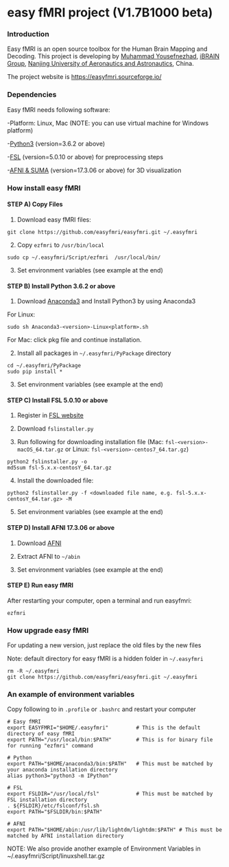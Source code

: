 easy fMRI project (V1.7B1000 beta)
===============

### Introduction

Easy fMRI is an open source toolbox for the Human Brain Mapping and Decoding. This project is developing by [Muhammad Yousefnezhad](https://myousefnezhad.sourceforge.io), [iBRAIN Group](http://ibrain.nuaa.edu.cn), [Nanjing University of Aeronautics and Astronautics](http://iao.nuaa.edu.cn), China.

The project website is https://easyfmri.sourceforge.io/

### Dependencies

Easy fMRI needs following software:

  -Platform: Linux, Mac (NOTE: you can use virtual machine for Windows platform)

  -[Python3](https://anaconda.org/anaconda/python) (version=3.6.2 or above)

  -[FSL](https://fsl.fmrib.ox.ac.uk/fsl/fslwiki) (version=5.0.10 or above) for preprocessing steps

  -[AFNI & SUMA](https://afni.nimh.nih.gov/) (version=17.3.06 or above) for 3D visualization


### How install easy fMRI


#### STEP A) Copy Files

1. Download easy fMRI files:

```
git clone https://github.com/easyfmri/easyfmri.git ~/.easyfmri
```

2. Copy `ezfmri` to `/usr/bin/local`

```
sudo cp ~/.easyfmri/Script/ezfmri  /usr/local/bin/
```

3. Set environment variables (see example at the end)


#### STEP B) Install Python 3.6.2 or above

1. Download [Anaconda3](https://anaconda.org/anaconda/python) and Install Python3 by using Anaconda3

For Linux:

```
sudo sh Anaconda3-<version>-Linux<platform>.sh
```

For Mac: click pkg file and continue installation.

2. Install all packages in `~/.easyfmri/PyPackage` directory

```
cd ~/.easyfmri/PyPackage
sudo pip install *
```

3. Set environment variables (see example at the end)


#### STEP C) Install FSL 5.0.10 or above

1. Register in [FSL website](https://fsl.fmrib.ox.ac.uk/fsl/fslwiki)

2. Download `fslinstaller.py`

3. Run following for downloading installation file (Mac: `fsl-<version>-macOS_64.tar.gz` or Linux: `fsl-<version>-centos7_64.tar.gz`)

```
python2 fslinstaller.py -o
md5sum fsl-5.x.x-centosY_64.tar.gz
```


4. Install the downloaded file:

```
python2 fslinstaller.py -f <downloaded file name, e.g. fsl-5.x.x-centosY_64.tar.gz> -M
```

5. Set environment variables (see example at the end)


#### STEP D) Install AFNI 17.3.06 or above

1. Download [AFNI](https://afni.nimh.nih.gov/)

2. Extract AFNI to `~/abin`

3. Set environment variables (see example at the end)


#### STEP E) Run easy fMRI

After restarting your computer, open a terminal and run easyfmri:

```
ezfmri
```

### How upgrade easy fMRI

For updating a new version, just replace the old files by the new files

Note: default directory for easy fMRI is a hidden folder in `~/.easyfmri`

```
rm -R ~/.easyfmri
git clone https://github.com/easyfmri/easyfmri.git ~/.easyfmri
```


### An example of environment variables

Copy following to in `.profile` or `.bashrc` and restart your computer

```
# Easy fMRI
export EASYFMRI="$HOME/.easyfmri"         # This is the default directory of easy fMRI
export PATH="/usr/local/bin:$PATH"        # This is for binary file for running "ezfmri" command

# Python
export PATH="$HOME/anaconda3/bin:$PATH"   # This must be matched by your anaconda installation directory
alias python3="python3 -m IPython"

# FSL
export FSLDIR="/usr/local/fsl"            # This must be matched by FSL installation directory
. ${FSLDIR}/etc/fslconf/fsl.sh
export PATH="$FSLDIR/bin:$PATH"

# AFNI
export PATH="$HOME/abin:/usr/lib/lightdm/lightdm:$PATH" # This must be matched by AFNI installation directory
```

NOTE: We also provide another example of Environment Variables in ~/.easyfmri/Script/linuxshell.tar.gz
